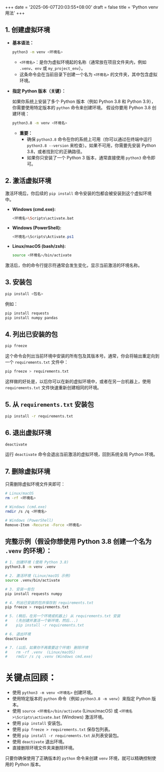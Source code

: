 +++
date = '2025-06-07T20:03:55+08:00'
draft = false
title = 'Python venv用法'
+++

## 1. 创建虚拟环境

   *   **基本语法：**

       ```bash
       python3 -m venv <环境名>
       ```

       *   `<环境名>`：是你为虚拟环境起的名称（通常放在项目文件夹内，例如 `.venv`、`env` 或 `my_project_env`）。
       *   这条命令会在当前目录下创建一个名为 `<环境名>` 的文件夹，其中包含虚拟环境。

   *   **指定 Python 版本（关键）：**

       如果你系统上安装了多个 Python 版本（例如 Python 3.8 和 Python 3.9），你需要使用特定版本的 `python` 命令来创建环境。 假设你要用 Python 3.8 创建环境：

       ```bash
       python3.8 -m venv <环境名> 
       ```

       *   **重要：**
           *   确保 `python3.8` 命令在你的系统上可用（你可以通过在终端中运行 `python3.8 --version` 来检查）。如果不可用，你需要先安装 Python 3.8，或者找到它的正确路径。
           *   如果你只安装了一个 Python 3 版本，通常直接使用 `python3` 命令即可。

## 2. 激活虚拟环境

   激活环境后，你后续的 `pip install` 命令安装的包都会被安装到这个虚拟环境中。

   *   **Windows (cmd.exe):**

       ```bash
       <环境名>\Scripts\activate.bat
       ```

   *   **Windows (PowerShell):**

       ```powershell
       <环境名>\Scripts\Activate.ps1
       ```

   *   **Linux/macOS (bash/zsh):**

       ```bash
       source <环境名>/bin/activate
       ```

   激活后，你的命令行提示符通常会发生变化，显示当前激活的环境名称。

## 3. 安装包

   ```bash
   pip install <包名>
   ```

   例如：

   ```bash
   pip install requests
   pip install numpy pandas
   ```

## 4. 列出已安装的包

   ```bash
   pip freeze
   ```

   这个命令会列出当前环境中安装的所有包及其版本号。通常，你会将输出重定向到一个 `requirements.txt` 文件中：

   ```bash
   pip freeze > requirements.txt
   ```

   这样做的好处是，以后你可以在新的虚拟环境中，或者在另一台机器上，使用 `requirements.txt` 文件快速重新创建相同的环境。

## 5. 从 `requirements.txt` 安装包

   ```bash
   pip install -r requirements.txt
   ```

## 6. 退出虚拟环境

   ```bash
   deactivate
   ```

   运行 `deactivate` 命令会退出当前激活的虚拟环境，回到系统全局 Python 环境。

## 7. 删除虚拟环境

   只需删除虚拟环境文件夹即可：

   ```bash
   # Linux/macOS
   rm -rf <环境名>

   # Windows (cmd.exe)
   rmdir /s /q <环境名>

   # Windows (PowerShell)
   Remove-Item -Recurse -Force <环境名>
   ```

## 完整示例（假设你想使用 Python 3.8 创建一个名为 `.venv` 的环境）：

```bash
# 1. 创建环境 (使用 Python 3.8)
python3.8 -m venv .venv

# 2. 激活环境 (Linux/macOS 示例)
source .venv/bin/activate

# 3. 安装一些包
pip install requests numpy

# 4. 列出已安装的包并保存到 requirements.txt
pip freeze > requirements.txt

# 5. (稍后，在另一个环境或机器上) 从 requirements.txt 安装
#    (先创建并激活一个新环境，然后...)
#    pip install -r requirements.txt

# 6. 退出环境
deactivate

# 7. (以后，如果你不再需要这个环境) 删除环境
#    rm -rf .venv  (Linux/macOS)
#    rmdir /s /q .venv (Windows cmd.exe)
```

# 关键点回顾：

*   使用 `python3 -m venv <环境名>` 创建环境。
*   使用特定版本的 `python` 命令（例如 `python3.8 -m venv`）来指定 Python 版本。
*   使用 `source <环境名>/bin/activate` (Linux/macOS) 或 `<环境名>\Scripts\activate.bat` (Windows) 激活环境。
*   使用 `pip install` 安装包。
*   使用 `pip freeze > requirements.txt` 保存包列表。
*   使用 `pip install -r requirements.txt` 从列表安装包。
*   使用 `deactivate` 退出环境。
*   直接删除环境文件夹来删除环境。

只要你确保使用了正确版本的 `python` 命令来创建 `venv` 环境，就可以精确控制使用的 Python 版本。

